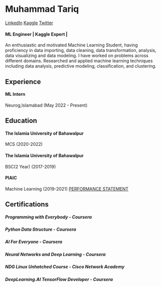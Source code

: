                                                            
# Muhammad Tariq
[LinkedIn](https://www.linkedin.com/in/mahartariq/)
[Kaggle](https://www.kaggle.com/tariqsays)
[Twitter](https://twitter.com/tari_says)

#### ML Engineer | Kaggle Expert | 

An enthusiastic and motivated Machine Learning Student, having proficiency in data importing, data cleaning, data transformation, analysis, data visualizing and data modeling. I have worked on problems across different domains. Researched and applied machine learning techniques including data analysis, predictive modeling, classification, and clustering.

## Experience
#### ML Intern
Neurog,Islamabad (May 2022 - Present)

## Education
#### The Islamia University of Bahawalpur
MCS (2020-2022)

#### The Islamia University of Bahawalpur
BSC(2 Year) (2017-2019)

#### PIAIC
Machine Learning (2019-2021)
[PERFORMANCE STATEMENT](https://certification.piaic.org/PIAIC67639/)

## Certifications
##### Programming with Everybody - Coursera

##### Python Data Structure - Coursera

##### AI For Everyone - Coursera
##### Neural Networks and Deep Learning - Coursera
##### NDG Linux Unhatched Course - Cisco Network Academy
##### DeepLearning.AI TensorFlow Developer - Coursera
                                                                
                                                                          
                                                 
                   
              
